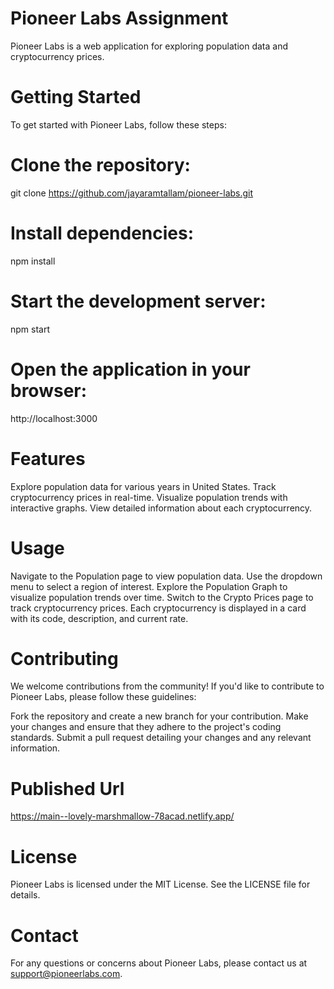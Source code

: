 # Pioneer Labs Assignment
Pioneer Labs is a web application for exploring population data and cryptocurrency prices.

# Getting Started
To get started with Pioneer Labs, follow these steps:

# Clone the repository:
git clone https://github.com/jayaramtallam/pioneer-labs.git

# Install dependencies:
npm install

# Start the development server:
npm start

# Open the application in your browser:
http://localhost:3000

# Features
Explore population data for various years in United States.
Track cryptocurrency prices in real-time.
Visualize population trends with interactive graphs.
View detailed information about each cryptocurrency.

# Usage
Navigate to the Population page to view population data.
Use the dropdown menu to select a region of interest.
Explore the Population Graph to visualize population trends over time.
Switch to the Crypto Prices page to track cryptocurrency prices.
Each cryptocurrency is displayed in a card with its code, description, and current rate.

# Contributing
We welcome contributions from the community! If you'd like to contribute to Pioneer Labs, please follow these guidelines:

Fork the repository and create a new branch for your contribution.
Make your changes and ensure that they adhere to the project's coding standards.
Submit a pull request detailing your changes and any relevant information.

# Published Url
https://main--lovely-marshmallow-78acad.netlify.app/
# License
Pioneer Labs is licensed under the MIT License. See the LICENSE file for details.

# Contact
For any questions or concerns about Pioneer Labs, please contact us at support@pioneerlabs.com.


